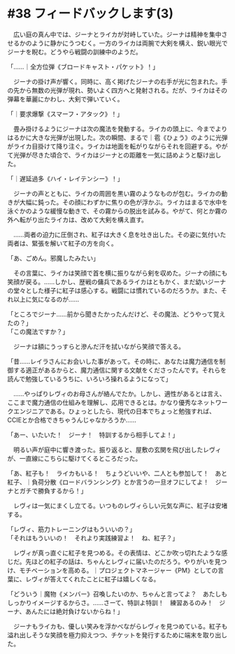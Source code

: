 # #38 フィードバックします(3)

　広い庭の真ん中では、ジーナとライカが対峙していた。ジーナは精神を集中させるかのように静かにうつむく。一方のライカは両腕で大剣を構え、鋭い眼光でジーナを睨む。どうやら戦闘の訓練中のようだ。

「……｜全方位弾《ブロードキャスト・パケット》！」

　ジーナの掛け声が響く。同時に、高く掲げたジーナの右手が光に包まれた。手の先から無数の光弾が現れ、勢いよく四方へと発射される。だが、ライカはその弾幕を華麗にかわし、大剣で弾いていく。

「｜要求爆撃《スマーフ・アタック》！」

　畳み掛けるようにジーナは次の魔法を発動する。ライカの頭上に、今までよりはるかに大きな光弾が出現した。次の瞬間、まるで｜雹《ひょう》のように光弾がライカ目掛けて降り注ぐ。ライカは地面を転がりながらそれを回避する。やがて光弾が尽きた頃合で、ライカはジーナとの距離を一気に詰めようと駆け出した。

「｜遅延過多《ハイ・レイテンシー》！」

　ジーナの声とともに、ライカの周囲を黒い霧のようなものが包む。ライカの動きが大幅に鈍った。その顔にわずかに焦りの色が浮かぶ。ライカはまるで水中を泳ぐかのような緩慢な動きで、その霧からの脱出を試みる。やがて、何とか霧の外へ転がり出たライカは、改めて大剣を構え直す。

　……両者の迫力に圧倒され、紅子は大きく息を吐き出した。その姿に気付いた両者は、緊張を解いて紅子の方を向く。

「あ、ごめん。邪魔したみたい」

　その言葉に、ライカは笑顔で首を横に振りながら剣を収めた。ジーナの顔にも笑顔が戻る。……しかし、歴戦の傭兵であるライカはともかく、まだ幼いジーナの堂々とした様子に紅子は感心する。戦闘には慣れているのだろうか。また、それ以上に気になるのが……

「ところでジーナ……前から聞きたかったんだけど、その魔法、どうやって覚えたの？」  
「この魔法ですか？」

　ジーナは額にうっすらと滲んだ汗を拭いながら笑顔で答える。

「昔……レイラさんにお会いした事があって。その時に、あなたは魔力通信を制御する適正があるからと、魔力通信に関する文献をくださったんです。それらを読んで勉強しているうちに、いろいろ操れるようになって」

　……やっぱりレヴィのお母さんが絡んでたか。しかし、適性があるとは言え、ここまで魔力通信の仕組みを理解し、応用できるとは。かなり優秀なネットワークエンジニアである。ひょっとしたら、現代の日本でちょっと勉強すれば、CCIEとか合格できちゃうんじゃなかろうか……

「あー、いたいた！　ジーナ！　特訓するから相手してよ！」

　明るい声が庭中に響き渡った。振り返ると、屋敷の玄関を飛び出したレヴィが、一直線にこちらに駆けてくるところだった。

「あ、紅子も！　ライカもいる！　ちょうどいいや、二人とも参加して！　あと紅子、｜負荷分散《ロードバランシング》とか言うの一旦オフにしてよ！　ジーナとガチで勝負するから！」

　レヴィは一気にまくし立てる。いつものレヴィらしい元気な声に、紅子は安堵する。

「レヴィ、筋力トレーニングはもういいの？」  
「それはもういいの！　それより実践練習よ！　ね、紅子？」

　レヴィが真っ直ぐに紅子を見つめる。その表情は、どこか吹っ切れたような感じだ。先ほどの紅子の話は、ちゃんとレヴィに届いたのだろう。やりがいを見つけ、モチベーションを高める。｜プロジェクトマネージャー《PM》としての言葉に、レヴィが答えてくれたことに紅子は嬉しくなる。

「どういう｜魔物《メンバー》召喚したいのか、ちゃんと言ってよ？　あたしもしっかりイメージするからさ。……さーて、特訓よ特訓！　練習あるのみ！　ジーナ、あんたには絶対負けないからね！」

　ジーナもライカも、優しい笑みを浮かべながらレヴィを見つめている。紅子も溢れ出しそうな笑顔を極力抑えつつ、チケットを発行するために端末を取り出した。
